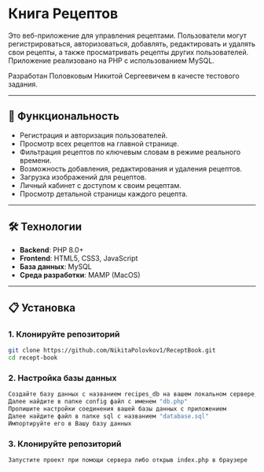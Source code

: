 # Книга Рецептов

Это веб-приложение для управления рецептами. Пользователи могут регистрироваться, авторизоваться, добавлять, редактировать и удалять свои рецепты, а также просматривать рецепты других пользователей. Приложение реализовано на PHP с использованием MySQL.

Разработан Половковым Никитой Сергеевичем в качесте тестового задания.

---

## 🚀 Функциональность

- Регистрация и авторизация пользователей.
- Просмотр всех рецептов на главной странице.
- Фильтрация рецептов по ключевым словам в режиме реального времени.
- Возможность добавления, редактирования и удаления рецептов.
- Загрузка изображений для рецептов.
- Личный кабинет с доступом к своим рецептам.
- Просмотр детальной страницы каждого рецепта.

---

## 🛠️ Технологии

- **Backend**: PHP 8.0+
- **Frontend**: HTML5, CSS3, JavaScript
- **База данных**: MySQL
- **Среда разработки**: MAMP (MacOS)

---


## 📋 Установка

### 1. Клонируйте репозиторий
```bash
git clone https://github.com/NikitaPolovkov1/ReceptBook.git
cd recept-book

```

### 2. Настройка базы данных 
```bash
Создайте базу данных с названием recipes_db на вашем локальном сервере, например OpenServer или другой
Далее найдите в папке config файл с именем "db.php"
Пропишите настройки соединения вашей базы данных с приложением
Далее найдите файл в папке sql с названием "database.sql"
Импортируйте его в Вашу базу данных
```

### 3. Клонируйте репозиторий
```bash
Запустите проект при помощи сервера либо открыв index.php в браузере
